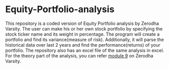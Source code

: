 # Equity-Portfolio-analysis
This repository is a coded version of Equity Portfolio analysis by Zerodha Varsity. The user can make his or her own stock portfolio by specifying the stock ticker name and its weight in percentage. The program will create a portfolio and find its variance(measure of risk). Additionally, it will parse the historical data over last 2 years and find the performance(returns) of your portfolio. The repository also has an excel file of the same analysis in excel.
For the theory part of the analysis, you can refer <a href="https://zerodha.com/varsity/module/risk-management/">module 9</a> on Zerodha Varsity.
